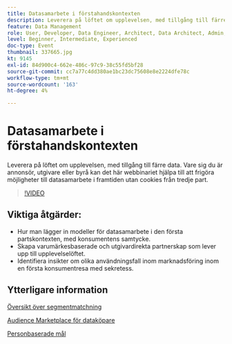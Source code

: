 ```yaml
---
title: Datasamarbete i förstahandskontexten
description: Leverera på löftet om upplevelsen, med tillgång till färre data. Vare sig du är annonsör, utgivare eller byrå kan det här webbinariet hjälpa till att frigöra möjligheter till datasamarbete i framtiden utan cookies från tredje part.
feature: Data Management
role: User, Developer, Data Engineer, Architect, Data Architect, Admin, Leader
level: Beginner, Intermediate, Experienced
doc-type: Event
thumbnail: 337665.jpg
kt: 9145
exl-id: 84d900c4-662e-486c-97c9-38c55fd5bf28
source-git-commit: cc7a77c4dd380ae1bc23dc75608e8e2224dfe78c
workflow-type: tm+mt
source-wordcount: '163'
ht-degree: 4%

---
```


# Datasamarbete i förstahandskontexten

Leverera på löftet om upplevelsen, med tillgång till färre data. Vare sig du är annonsör, utgivare eller byrå kan det här webbinariet hjälpa till att frigöra möjligheter till datasamarbete i framtiden utan cookies från tredje part.

>[!VIDEO](https://video.tv.adobe.com/v/337665/?quality=12&learn=on)

## Viktiga åtgärder:

* Hur man lägger in modeller för datasamarbete i den första partskontexten, med konsumentens samtycke.
* Skapa varumärkesbaserade och utgivardirekta partnerskap som lever upp till upplevelselöftet.
* Identifiera insikter om olika användningsfall inom marknadsföring inom en första konsumentresa med sekretess.

## Ytterligare information

[Översikt över segmentmatchning](https://experienceleague.adobe.com/docs/experience-platform/segmentation/ui/segment-match.html?lang=en)

[Audience Marketplace för dataköpare](https://experienceleague.adobe.com/docs/audience-manager/user-guide/features/audience-marketplace/audience-marketplace-for-data-buyers/marketplace-data-buyers.html?lang=en)

[Personbaserade mål](https://experienceleague.adobe.com/docs/audience-manager/user-guide/features/destinations/people-based/people-based-destinations-overview.html?lang=en)
